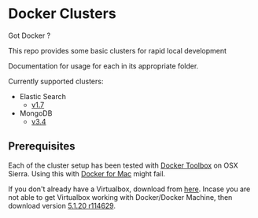 # Docker Clusters

Got Docker ?

This repo provides some basic clusters for rapid local development

Documentation for usage for each in its appropriate folder.

Currently supported clusters:

* Elastic Search 
	* [v1.7][esv1]
* MongoDB 
	* [v3.4][mongov3]

## Prerequisites

Each of the cluster setup has been tested with [Docker Toolbox][docker-toolbox] on OSX Sierra. 
Using this with [Docker for Mac][docker-mac] might fail.

If you don't already have a Virtualbox, download from [here][vbox-downloads]. 
Incase you are not able to get Virtualbox working with Docker/Docker Machine, then download version [5.1.20 r114629][vbox-working].


[docker-toolbox]: https://www.docker.com/products/docker-toolbox
[docker-mac]:     https://store.docker.com/editions/community/docker-ce-desktop-mac
[vbox-downloads]: https://www.virtualbox.org/wiki/Downloads
[vbox-working]:   http://download.virtualbox.org/virtualbox/5.1.20/VirtualBox-5.1.20-114629-OSX.dmg
[esv1]:           https://www.elastic.co/guide/en/elasticsearch/reference/1.7/index.html
[mongov3]:        https://docs.mongodb.com/manual/release-notes/3.4/